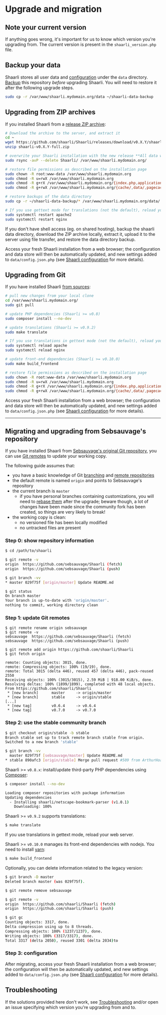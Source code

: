 # Upgrade and migration

## Note your current version

If anything goes wrong, it's important for us to know which version you're upgrading from.
The current version is present in the `shaarli_version.php` file.


## Backup your data

Shaarli stores all user data and [configuration](Shaarli-configuration.md) under the `data` directory. [Backup](Backup-and-restore.md) this repository _before_ upgrading Shaarli. You will need to restore it after the following upgrade steps.

```bash
sudo cp -r /var/www/shaarli.mydomain.org/data ~/shaarli-data-backup
```

## Upgrading from ZIP archives

If you installed Shaarli from a [release ZIP archive](Installation.md#from-release-zip):

```bash
# Download the archive to the server, and extract it
cd ~
wget https://github.com/shaarli/Shaarli/releases/download/v0.X.Y/shaarli-v0.X.Y-full.zip
unzip shaarli-v0.X.Y-full.zip

# overwrite your Shaarli installation with the new release **All data will be lost, see _Backup your data_ above.**
sudo rsync -avP --delete Shaarli/ /var/www/shaarli.mydomain.org/

# restore file permissions as described on the installation page
sudo chown -R root:www-data /var/www/shaarli.mydomain.org
sudo chmod -R u=rwX /var/www/shaarli.mydomain.org
sudo chmod -R g+rX /var/www/shaarli.mydomain.org/{index.php,application/,plugins/,inc/}
sudo chmod -R g+rwX /var/www/shaarli.mydomain.org/{cache/,data/,pagecache/,tmp/}

# restore backups of the data directory
sudo cp -r ~/shaarli-data-backup/* /var/www/shaarli.mydomain.org/data/

# If you use gettext mode for translations (not the default), reload your web server.
sudo systemctl restart apache2
sudo systemctl restart nginx
```

If you don't have shell access (eg. on shared hosting), backup the shaarli data directory, download the ZIP archive locally, extract it, upload it to the server using file transfer, and restore the data directory backup.

Access your fresh Shaarli installation from a web browser; the configuration and data store will then be automatically updated, and new settings added to `data/config.json.php` (see [Shaarli configuration](Shaarli-configuration.md) for more details).


## Upgrading from Git

If you have installed Shaarli [from sources](Installation.md#from-sources):

```bash
# pull new changes from your local clone
cd /var/www/shaarli.mydomain.org/
sudo git pull

# update PHP dependencies (Shaarli >= v0.8)
sudo composer install --no-dev

# update translations (Shaarli >= v0.9.2)
sudo make translate

# If you use translations in gettext mode (not the default), reload your web server.
sudo systemctl reload apache
sudo systemctl reload nginx

# update front-end dependencies (Shaarli >= v0.10.0)
sudo make build_frontend

# restore file permissions as described on the installation page
sudo chown -R root:www-data /var/www/shaarli.mydomain.org
sudo chmod -R u=rwX /var/www/shaarli.mydomain.org
sudo chmod -R g+rX /var/www/shaarli.mydomain.org/{index.php,application/,plugins/,inc/}
sudo chmod -R g+rwX /var/www/shaarli.mydomain.org/{cache/,data/,pagecache/,tmp/}
``` 

Access your fresh Shaarli installation from a web browser; the configuration and data store will then be automatically updated, and new settings added to `data/config.json.php` (see [Shaarli configuration](Shaarli-configuration.md) for more details).

---------------------------------------------------------------

## Migrating and upgrading from Sebsauvage's repository

If you have installed Shaarli from [Sebsauvage's original Git repository](https://github.com/sebsauvage/Shaarli), you can use [Git remotes](https://git-scm.com/book/en/v2/Git-Basics-Working-with-Remotes) to update your working copy.

The following guide assumes that:

- you have a basic knowledge of Git [branching](https://git-scm.com/book/en/v2/Git-Branching-Branches-in-a-Nutshell) and [remote repositories](https://git-scm.com/book/en/v2/Git-Basics-Working-with-Remotes)
- the default remote is named `origin` and points to Sebsauvage's repository
- the current branch is `master`
    - if you have personal branches containing customizations, you will need to [rebase them](https://git-scm.com/book/en/v2/Git-Branching-Rebasing) after the upgrade; beware though, a lot of changes have been made since the community fork has been created, so things are very likely to break!
- the working copy is clean:
    - no versioned file has been locally modified
    - no untracked files are present

### Step 0: show repository information

```bash
$ cd /path/to/shaarli

$ git remote -v
origin	https://github.com/sebsauvage/Shaarli (fetch)
origin	https://github.com/sebsauvage/Shaarli (push)

$ git branch -vv
* master 029f75f [origin/master] Update README.md

$ git status
On branch master
Your branch is up-to-date with 'origin/master'.
nothing to commit, working directory clean
```

### Step 1: update Git remotes

```
$ git remote rename origin sebsauvage
$ git remote -v
sebsauvage	https://github.com/sebsauvage/Shaarli (fetch)
sebsauvage	https://github.com/sebsauvage/Shaarli (push)

$ git remote add origin https://github.com/shaarli/Shaarli
$ git fetch origin

remote: Counting objects: 3015, done.
remote: Compressing objects: 100% (19/19), done.
remote: Total 3015 (delta 446), reused 457 (delta 446), pack-reused 2550
Receiving objects: 100% (3015/3015), 2.59 MiB | 918.00 KiB/s, done.
Resolving deltas: 100% (1899/1899), completed with 48 local objects.
From https://github.com/shaarli/Shaarli
 * [new branch]      master     -> origin/master
 * [new branch]      stable     -> origin/stable
[...]
 * [new tag]         v0.6.4     -> v0.6.4
 * [new tag]         v0.7.0     -> v0.7.0
```

### Step 2: use the stable community branch

```bash
$ git checkout origin/stable -b stable
Branch stable set up to track remote branch stable from origin.
Switched to a new branch 'stable'

$ git branch -vv
  master 029f75f [sebsauvage/master] Update README.md
* stable 890afc3 [origin/stable] Merge pull request #509 from ArthurHoaro/v0.6.5
```

Shaarli >= `v0.8.x`: install/update third-party PHP dependencies using [Composer](https://getcomposer.org/):

```bash
$ composer install --no-dev

Loading composer repositories with package information
Updating dependencies
  - Installing shaarli/netscape-bookmark-parser (v1.0.1)
    Downloading: 100%
```

Shaarli >= `v0.9.2` supports translations:

```bash
$ make translate
```

If you use translations in gettext mode, reload your web server.

Shaarli >= `v0.10.0` manages its front-end dependencies with nodejs. You need to install [yarn](https://yarnpkg.com/lang/en/docs/install/):

```bash
$ make build_frontend
``` 

Optionally, you can delete information related to the legacy version:

```bash
$ git branch -D master
Deleted branch master (was 029f75f).

$ git remote remove sebsauvage

$ git remote -v
origin	https://github.com/shaarli/Shaarli (fetch)
origin	https://github.com/shaarli/Shaarli (push)

$ git gc
Counting objects: 3317, done.
Delta compression using up to 8 threads.
Compressing objects: 100% (1237/1237), done.
Writing objects: 100% (3317/3317), done.
Total 3317 (delta 2050), reused 3301 (delta 2034)to
```

### Step 3: configuration

After migrating, access your fresh Shaarli installation from a web browser; the
configuration will then be automatically updated, and new settings added to
`data/config.json.php` (see [Shaarli configuration](Shaarli-configuration.md) for more
details).

## Troubleshooting

If the solutions provided here don't work, see [Troubleshooting](Troubleshooting.md) and/or open an issue specifying which version you're upgrading from and to.


